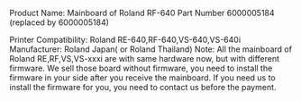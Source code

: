 Product Name:
Mainboard of Roland RF-640 Part Number 6000005184 (replaced by 6000005184)

Printer Compatibility:
Roland RE-640,RF-640,VS-640,VS-640i
Manufacturer:
Roland Japan( or Roland Thailand)
Note:
All the mainboard of Roland RE,RF,VS,VS-xxxi are with same hardware now, but with different firmware.
We sell those board without firmware, you need to install the firmware in your side after you receive the mainboard.
If you need us to install the firmware for you, you need to contact us before the payment.